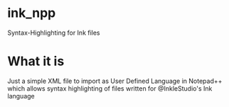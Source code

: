 # ink_npp
Syntax-Highlighting for Ink files
# What it is
Just a simple XML file to import as User Defined Language in Notepad++ which allows syntax highlighting of files written for @InkleStudio's Ink language

